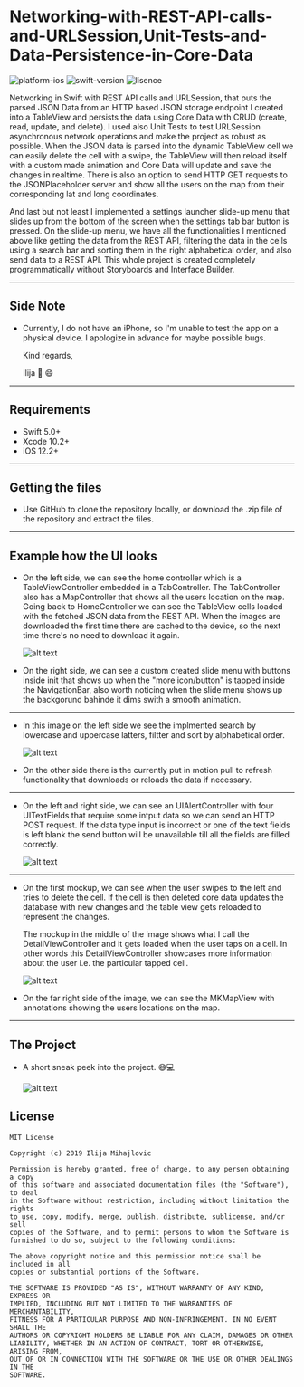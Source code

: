 # Networking-with-REST-API-calls-and-URLSession,Unit-Tests-and-Data-Persistence-in-Core-Data

![platform-ios](https://img.shields.io/badge/platform-ios-Blue.svg)
![swift-version](https://img.shields.io/badge/swift-5.0-Orange.svg)
![lisence](https://img.shields.io/badge/license-MIT-Lightgrey.svg)

Networking in Swift with REST API calls and URLSession, that puts the parsed JSON Data from an HTTP based JSON storage endpoint I created into a TableView and persists the data using Core Data with CRUD (create, read, update, and delete). I used also Unit Tests to test URLSession asynchronous network operations and make the project as robust as possible. When the JSON data is parsed into the dynamic TableView cell we can easily delete the cell with a swipe, the TableView will then reload itself with a custom made animation and Core Data will update and save the changes in realtime. There is also an option to send HTTP GET requests to the JSONPlaceholder server and show all the users on the map from their corresponding lat and long coordinates.

And last but not least I implemented a settings launcher slide-up menu that slides up from the bottom of the screen when the settings tab bar button is pressed. On the slide-up menu, we have all the functionalities I mentioned above like getting the data from the REST API, filtering the data in the cells using a search bar and sorting them in the right alphabetical order, and also send data to a REST API.
This whole project is created completely programmatically without Storyboards and Interface Builder.
___
## Side Note
* Currently, I do not have an iPhone, so I'm unable to test the app on a physical device. I apologize in advance for maybe possible bugs.

   Kind regards,

   Ilija 🖖 😄
___

## Requirements
- Swift 5.0+
- Xcode 10.2+
- iOS 12.2+
___

## Getting the files

* Use GitHub to clone the repository locally, or download the .zip file of the repository and extract the files.
___

## Example how the UI looks

* On the left side, we can see the home controller which is a TableViewController embedded in a TabController. The TabController  also has a MapController that shows all the users location on the map. Going back to HomeController we can see the TableView cells loaded with the fetched JSON data from the REST API. When the images are downloaded the first time there are cached to the device, so the next time there's no need to download it again.

   ![alt text](https://github.com/IlijaMihajlovic/Networking-with-REST-API-calls-and-URLSession-Unit-Tests-and-Data-Persistence-in-Core-Data/blob/master/Images/cellsAndSlideMenu.png)
   
* On the right side, we can see a custom created slide menu with buttons inside init that shows up when the "more icon/button" is tapped inside the NavigationBar, also worth noticing when the slide menu shows up the backgorund bahinde it dims swith a smooth animation.
___

* In this image on the left side we see the implmented search by lowercase and uppercase latters, filtter and sort by alphabetical order.

  ![alt text](https://github.com/IlijaMihajlovic/Networking-with-REST-API-calls-and-URLSession-Unit-Tests-and-Data-Persistence-in-Core-Data/blob/master/Images/searchAndPullToRefresh.png)

* On the other side there is the currently put in motion pull to refresh functionality that downloads or reloads the data if necessary.
___

* On the left and right side, we can see an UIAlertController with four UITextFields that require some intput data so we can send an HTTP POST request. If the data type input is incorrect or one of the text fields is left blank the send button will be unavailable till all the fields are filled correctly.

   ![alt text](https://github.com/IlijaMihajlovic/Networking-with-REST-API-calls-and-URLSession-Unit-Tests-and-Data-Persistence-in-Core-Data/blob/master/Images/send%20Message.png)
___

* On the first mockup, we can see when the user swipes to the left and tries to delete the cell. If the cell is then deleted core data updates the database with new changes and the table view gets reloaded to represent the changes.

   The mockup in the middle of the image shows what I call the DetailViewController and it gets loaded when the user taps on a cell. In other words this DetailViewController showcases more information about the user i.e. the particular tapped cell.

   ![alt text](https://github.com/IlijaMihajlovic/Networking-with-REST-API-calls-and-URLSession-Unit-Tests-and-Data-Persistence-in-Core-Data/blob/master/Images/deleteDetailVCAndMap.png)
   
* On the far right side of the image, we can see the MKMapView with annotations showing the users locations on the map.
___

## The Project

* A short sneak peek into the project. 😄💻

   ![alt text](https://github.com/IlijaMihajlovic/Networking-with-REST-API-calls-and-URLSession-Unit-Tests-and-Data-Persistence-in-Core-Data/blob/master/Images/project.png)

## License
```
MIT License

Copyright (c) 2019 Ilija Mihajlovic

Permission is hereby granted, free of charge, to any person obtaining a copy
of this software and associated documentation files (the "Software"), to deal
in the Software without restriction, including without limitation the rights
to use, copy, modify, merge, publish, distribute, sublicense, and/or sell
copies of the Software, and to permit persons to whom the Software is
furnished to do so, subject to the following conditions:

The above copyright notice and this permission notice shall be included in all
copies or substantial portions of the Software.

THE SOFTWARE IS PROVIDED "AS IS", WITHOUT WARRANTY OF ANY KIND, EXPRESS OR
IMPLIED, INCLUDING BUT NOT LIMITED TO THE WARRANTIES OF MERCHANTABILITY,
FITNESS FOR A PARTICULAR PURPOSE AND NON-INFRINGEMENT. IN NO EVENT SHALL THE
AUTHORS OR COPYRIGHT HOLDERS BE LIABLE FOR ANY CLAIM, DAMAGES OR OTHER
LIABILITY, WHETHER IN AN ACTION OF CONTRACT, TORT OR OTHERWISE, ARISING FROM,
OUT OF OR IN CONNECTION WITH THE SOFTWARE OR THE USE OR OTHER DEALINGS IN THE
SOFTWARE.
```
